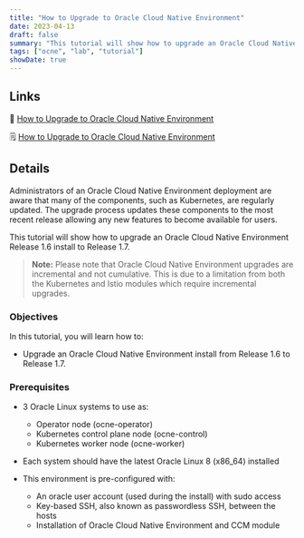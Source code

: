 ```yaml
---
title: "How to Upgrade to Oracle Cloud Native Environment"
date: 2023-04-13
draft: false
summary: "This tutorial will show how to upgrade an Oracle Cloud Native Environment Release 1.6 install to Release 1.7."
tags: ["ocne", "lab", "tutorial"]
showDate: true
---
```


## Links

:crescent_moon: [How to Upgrade to Oracle Cloud Native Environment](https://luna.oracle.com/lab/fa8fc61b-893c-4507-93a2-711540e9ace7)

:spiral_notepad: [How to Upgrade to Oracle Cloud Native Environment](https://docs.oracle.com/en/learn/ocne-upgrade)

## Details

Administrators of an Oracle Cloud Native Environment deployment are aware that many of the components, such as Kubernetes, are regularly updated.  The upgrade process updates these components to the most recent release allowing any new features to become available for users.

This tutorial will show how to upgrade an Oracle Cloud Native Environment Release 1.6 install to Release 1.7.

> **Note:** Please note that Oracle Cloud Native Environment upgrades are incremental and not cumulative.  This is due to a limitation from both the Kubernetes and Istio modules which require incremental upgrades.

### Objectives

In this tutorial, you will learn how to:

- Upgrade an Oracle Cloud Native Environment install from Release 1.6 to Release 1.7.

### Prerequisites

- 3 Oracle Linux systems to use as:
  - Operator node (ocne-operator)
  - Kubernetes control plane node (ocne-control)
  - Kubernetes worker node (ocne-worker)

- Each system should have the latest Oracle Linux 8 (x86_64) installed

- This environment is pre-configured with:
  - An oracle user account (used during the install) with sudo access
  - Key-based SSH, also known as passwordless SSH, between the hosts
  - Installation of Oracle Cloud Native Environment and CCM module
